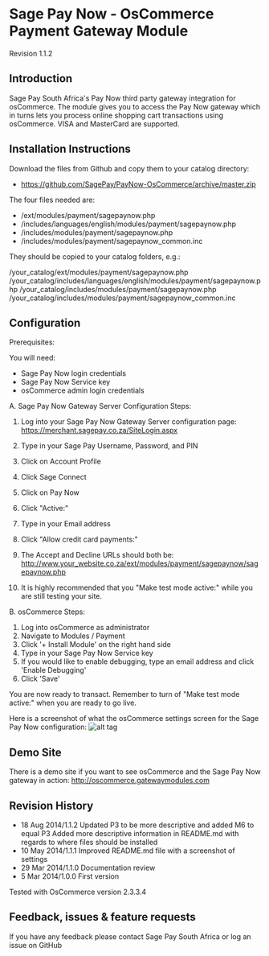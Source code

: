 Sage Pay Now - OsCommerce Payment Gateway Module
================================================

Revision 1.1.2

Introduction
------------

Sage Pay South Africa's Pay Now third party gateway integration for osCommerce. The module gives you to access the Pay Now gateway which in turns lets you process online shopping cart transactions using osCommerce. VISA and MasterCard are supported.

Installation Instructions
-------------------------

Download the files from Github and copy them to your catalog directory:
* https://github.com/SagePay/PayNow-OsCommerce/archive/master.zip

The four files needed are:

* /ext/modules/payment/sagepaynow.php
* /includes/languages/english/modules/payment/sagepaynow.php
* /includes/modules/payment/sagepaynow.php
* /includes/modules/payment/sagepaynow_common.inc

They should be copied to your catalog folders, e.g.:

/your_catalog/ext/modules/payment/sagepaynow.php
/your_catalog/includes/languages/english/modules/payment/sagepaynow.php
/your_catalog/includes/modules/payment/sagepaynow.php
/your_catalog/includes/modules/payment/sagepaynow_common.inc

Configuration
-------------

Prerequisites:

You will need:
* Sage Pay Now login credentials
* Sage Pay Now Service key
* osCommerce admin login credentials

A. Sage Pay Now Gateway Server Configuration Steps:

1. Log into your Sage Pay Now Gateway Server configuration page:
	https://merchant.sagepay.co.za/SiteLogin.aspx
2. Type in your Sage Pay Username, Password, and PIN
2. Click on Account Profile
3. Click Sage Connect
4. Click on Pay Now
5. Click "Active:"
6. Type in your Email address
7. Click "Allow credit card payments:"

8. The Accept and Decline URLs should both be:
	http://www.your_website.co.za/ext/modules/payment/sagepaynow/sagepaynow.php

9. It is highly recommended that you "Make test mode active:" while you are still testing your site.

B. osCommerce Steps:

1. Log into osCommerce as administrator
2. Navigate to Modules / Payment
3. Click '+ Install Module' on the right hand side
4. Type in your Sage Pay Now Service key
5. If you would like to enable debugging, type an email address and click 'Enable Debugging'
6. Click 'Save'

You are now ready to transact. Remember to turn of "Make test mode active:" when you are ready to go live.

Here is a screenshot of what the osCommerce settings screen for the Sage Pay Now configuration:
![alt tag](http://oscommerce.gatewaymodules.com/oscommerce_screenshot1.png)

Demo Site
---------
There is a demo site if you want to see osCommerce and the Sage Pay Now gateway in action:
http://oscommerce.gatewaymodules.com

Revision History
----------------

* 18 Aug 2014/1.1.2 Updated P3 to be more descriptive and added M6 to equal P3
                    Added more descriptive information in README.md with regards to where files should be installed
* 10 May 2014/1.1.1	Improved README.md file with a screenshot of settings
* 29 Mar 2014/1.1.0	Documentation review
* 5 Mar 2014/1.0.0	First version

Tested with OsCommerce version 2.3.3.4

Feedback, issues & feature requests
-----------------------------------
If you have any feedback please contact Sage Pay South Africa or log an issue on GitHub

